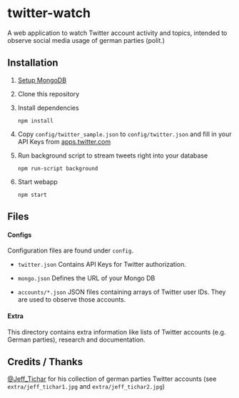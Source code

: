 # twitter-watch

A web application to watch Twitter account activity and topics, intended to observe social media usage of german parties (polit.) 

## Installation

1. [Setup MongoDB](https://docs.mongodb.org/manual/installation/#tutorials)
2. Clone this repository
3. Install dependencies

    ```
    npm install
    ```
4. Copy `config/twitter_sample.json` to `config/twitter.json` and fill in your API Keys from [apps.twitter.com](https://apps.twitter.com/)
5. Run background script to stream tweets right into your database

    ```
    npm run-script background
    ```
6. Start webapp

    ```
    npm start
    ```

## Files

#### Configs

Configuration files are found under `config`.

* `twitter.json`
    Contains API Keys for Twitter authorization.
    
    
* `mongo.json`
    Defines the URL of your Mongo DB
    
    
* `accounts/*.json`
    JSON files containing arrays of Twitter user IDs. They are used to observe those accounts.
    
#### Extra

This directory contains extra information like lists of Twitter accounts (e.g. German parties), research and documentation. 

## Credits / Thanks

[@Jeff_Tichar](https://twitter.com/jeff_tichar) for his collection of german parties Twitter accounts (see `extra/jeff_tichar1.jpg` and `extra/jeff_tichar2.jpg`)
